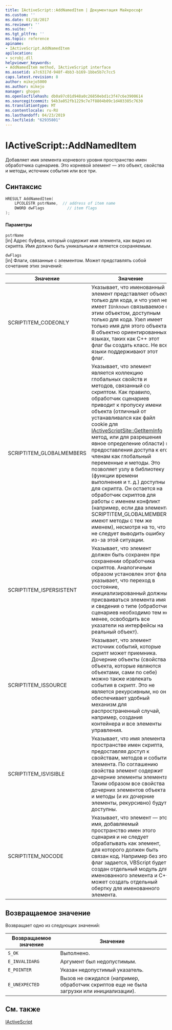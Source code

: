 ```yaml
---
title: IActiveScript::AddNamedItem | Документация Майкрософт
ms.custom: ''
ms.date: 01/18/2017
ms.reviewer: ''
ms.suite: ''
ms.tgt_pltfrm: ''
ms.topic: reference
apiname:
- IActiveScript.AddNamedItem
apilocation:
- scrobj.dll
helpviewer_keywords:
- AddNamedItem method, IActiveScript interface
ms.assetid: a7c6317d-948f-4bb3-b169-1bbe5b7c7cc5
caps.latest.revision: 8
author: mikejo5000
ms.author: mikejo
manager: ghogen
ms.openlocfilehash: db0a97c01d948a0c26850ebd1c3f47c6e3900614
ms.sourcegitcommit: 94b3a052fb1229c7e7f8804b09c1d403385c7630
ms.translationtype: MT
ms.contentlocale: ru-RU
ms.lasthandoff: 04/23/2019
ms.locfileid: "62935801"
---
```

# <a name="iactivescriptaddnameditem"></a>IActiveScript::AddNamedItem
Добавляет имя элемента корневого уровня пространство имен обработчика сценариев. Это корневой элемент — это объект, свойства и методы, источник события или все три.  
  
## <a name="syntax"></a>Синтаксис  
  
```cpp
HRESULT AddNamedItem(  
    LPCOLESTR pstrName,  // address of item name  
    DWORD dwFlags          // item flags  
);  
```  
  
#### <a name="parameters"></a>Параметры  
 `pstrName`  
 [in] Адрес буфера, который содержит имя элемента, как видно из скрипта. Имя должно быть уникальным и является сохраняемым.  
  
 `dwFlags`  
 [in] Флаги, связанные с элементом. Может представлять собой сочетание этих значений:  
  
|Значение|Значение|  
|-----------|-------------|  
|SCRIPTITEM_CODEONLY|Указывает, что именованный элемент представляет объект только для кода, и что узел не имеет `IUnknown` связываемое с этим объектом, доступным только для кода. Узел имеет только имя для этого объекта. В объектно ориентированных языках, таких как C++ этот флаг бы создать класс. Не все языки поддерживают этот флаг.|  
|SCRIPTITEM_GLOBALMEMBERS|Указывает, что элемент является коллекцию глобальных свойств и методов, связанный со скриптом. Как правило, обработчик сценариев приводит к пропуску имени объекта (отличный от устанавливался как файл cookie для [IActiveScriptSite::GetItemInfo](../../winscript/reference/iactivescriptsite-getiteminfo.md) метод, или для разрешения явное определение области) и предоставления доступа к его членам как глобальный переменные и методы. Это позволяет узлу в библиотеку (функции времени выполнения и т. д.) доступны для скрипта. Он остается на обработчик скриптов для работы с именем конфликт (например, если два элемента SCRIPTITEM_GLOBALMEMBERS имеют методы с тем же именем), несмотря на то, что не следует выводить ошибку из-за этой ситуации.|  
|SCRIPTITEM_ISPERSISTENT|Указывает, что элемент должен быть сохранен при сохранении обработчика скриптов. Аналогичным образом установлен этот флаг указывает, что переход в состояние, инициализированный должны присваиваться элемента имя и сведения о типе (обработчик сценариев необходимо тем не менее, освободить все указатели на интерфейсы на реальный объект).|  
|SCRIPTITEM_ISSOURCE|Указывает, что элемент источник событий, которые скрипт может приемника. Дочерние объекты (свойства объекта, которые являются объектами, сами по себе) можно также извлекать события в скрипт. Это не является рекурсивным, но он обеспечивает удобный механизм для распространенный случай, например, создания контейнера и все элементы управления.|  
|SCRIPTITEM_ISVISIBLE|Указывает, что имя элемента в пространстве имен скрипта, предоставляя доступ к свойствам, методов и событий элемента. По соглашению свойства элемент содержит дочерние элементы элемента; Таким образом все свойства дочерних элементов объекта и методы (и их дочерние элементы, рекурсивно) будут доступны.|  
|SCRIPTITEM_NOCODE|Указывает, что элемент — это имя, добавляемый пространство имен этого сценария и не следует обрабатывать как элемент, для которого должен быть связан код. Например без этот флаг задается, VBScript будет создан отдельный модуль для именованного элемента и C++ может создать отдельный обертку для именованного элемента.|  
  
## <a name="return-value"></a>Возвращаемое значение  
 Возвращает одно из следующих значений:  
  
|Возвращаемое значение|Значение|  
|------------------|-------------|  
|`S_OK`|Выполнено.|  
|`E_INVALIDARG`|Аргумент был недопустимым.|  
|`E_POINTER`|Указан недопустимый указатель.|  
|`E_UNEXPECTED`|Вызов не ожидался (например, обработчик скриптов еще не была загрузки или инициализации).|  
  
## <a name="see-also"></a>См. также  
 [IActiveScript](../../winscript/reference/iactivescript.md)
